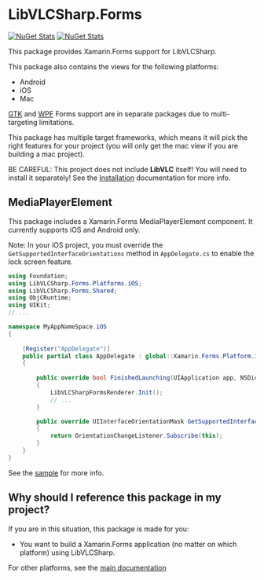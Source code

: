 # LibVLCSharp.Forms

[![NuGet Stats](https://img.shields.io/nuget/v/LibVLCSharp.Forms.svg)](https://www.nuget.org/packages/LibVLCSharp.Forms)
[![NuGet Stats](https://img.shields.io/nuget/dt/LibVLCSharp.Forms.svg)](https://www.nuget.org/packages/LibVLCSharp.Forms)

This package provides Xamarin.Forms support for LibVLCSharp.

This package also contains the views for the following platforms:

- Android
- iOS
- Mac

[GTK](../LibVLCSharp.Forms.Platforms.GTK/README.md) and [WPF](../LibVLCSharp.Forms.Platforms.WPF/README.md) Forms support are in separate packages due to multi-targeting limitations.

This package has multiple target frameworks, which means it will pick the right features for your project (you will only get the mac view if you are building a mac project).

   BE CAREFUL: This project does not include **LibVLC** itself! You will need to install it separately!
   See the [Installation](../../README.md#installation) documentation for more info.

## MediaPlayerElement

This package includes a Xamarin.Forms MediaPlayerElement component. It currently supports iOS and Android only.

Note: In your iOS project, you must override the `GetSupportedInterfaceOrientations` method in `AppDelegate.cs` to enable the lock screen feature.

```c#
using Foundation;
using LibVLCSharp.Forms.Platforms.iOS;
using LibVLCSharp.Forms.Shared;
using ObjCRuntime;
using UIKit;
// ...

namespace MyAppNameSpace.iOS
{
    
    [Register("AppDelegate")]
    public partial class AppDelegate : global::Xamarin.Forms.Platform.iOS.FormsApplicationDelegate
    {
       
        public override bool FinishedLaunching(UIApplication app, NSDictionary options)
        {
            LibVLCSharpFormsRenderer.Init();
            // ...
        }

        public override UIInterfaceOrientationMask GetSupportedInterfaceOrientations(UIApplication application, [Transient] UIWindow forWindow)
        {
            return OrientationChangeListener.Subscribe(this);
        }
    }
}

```

See the [sample](../../samples/Forms/LibVLCSharp.Forms.MediaElement) for more info.

## Why should I reference this package in my project?

If you are in this situation, this package is made for you:

- You want to build a Xamarin.Forms application (no matter on which platform) using LibVLCSharp.

For other platforms, see the [main documentation](../../README.md)